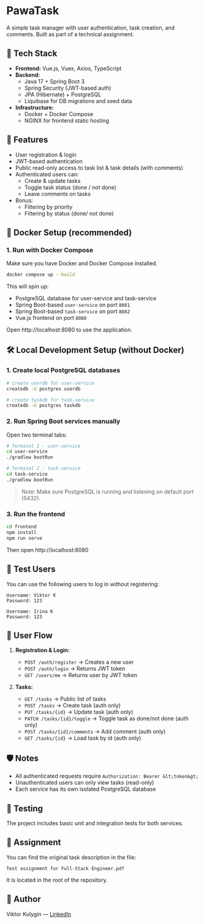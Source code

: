 # PawaTask

A simple task manager with user authentication, task creation, and comments. Built as part of a technical assignment.

## 🧩 Tech Stack

- **Frontend:** Vue.js, Vuex, Axios, TypeScript
- **Backend:**
    - Java 17 + Spring Boot 3
    - Spring Security (JWT-based auth)
    - JPA (Hibernate) + PostgreSQL
    - Liquibase for DB migrations and seed data
- **Infrastructure:**
    - Docker + Docker Compose
    - NGINX for frontend static hosting

## 🚀 Features

- User registration & login
- JWT-based authentication
- Public read-only access to task list & task details (with comments)
- Authenticated users can:
    - Create & update tasks
    - Toggle task status (done / not done)
    - Leave comments on tasks
- Bonus:
    - Filtering by priority
    - Filtering by status (done/ not done)

## 🐳 Docker Setup (recommended)

### 1. Run with Docker Compose

Make sure you have Docker and Docker Compose installed.

```bash
docker compose up --build
```

This will spin up:

- PostgreSQL database for user-service and task-service
- Spring Boot-based `user-service` on port `8081`
- Spring Boot-based `task-service` on port `8082`
- Vue.js frontend on port `8080`

Open http://localhost:8080 to use the application.

## 🛠 Local Development Setup (without Docker)

### 1. Create local PostgreSQL databases

```bash
# create userdb for user-service
createdb -U postgres userdb

# create taskdb for task-service
createdb -U postgres taskdb
```

### 2. Run Spring Boot services manually

Open two terminal tabs:

```bash
# Terminal 1 - user-service
cd user-service
./gradlew bootRun
```

```bash
# Terminal 2 - task-service
cd task-service
./gradlew bootRun
```

> Note: Make sure PostgreSQL is running and listening on default port (5432).

### 3. Run the frontend

```bash
cd frontend
npm install
npm run serve
```

Then open http://localhost:8080

## 🧪 Test Users

You can use the following users to log in without registering:

```text
Username: Viktor K
Password: 123

Username: Irina K
Password: 123
```

## 🔑 User Flow

1. **Registration & Login:**
    - `POST /auth/register` → Creates a new user
    - `POST /auth/login` → Returns JWT token
    - `GET /users/me` → Returns user by JWT token

2. **Tasks:**
    - `GET /tasks` → Public list of tasks
    - `POST /tasks` → Create task (auth only)
    - `PUT /tasks/{id}` → Update task (auth only)
    - `PATCH /tasks/{id}/toggle` → Toggle task as done/not done (auth only)
    - `POST /tasks/{id}/comments` → Add comment (auth only)
    - `GET /tasks/{id}` → Load task by id (auth only)

## 🛡️ Notes

- All authenticated requests require `Authorization: Bearer &lt;token&gt;`
- Unauthenticated users can only view tasks (read-only)
- Each service has its own isolated PostgreSQL database

## 🧪 Testing

The project includes basic unit and integration tests for both services.

## 📄 Assignment

You can find the original task description in the file:

```
Test assignment for Full-Stack Engineer.pdf
```

It is located in the root of the repository.

## 🤝 Author

Viktor Kulygin — [LinkedIn](https://www.linkedin.com/in/viktor-kulygin-b3b098173/)